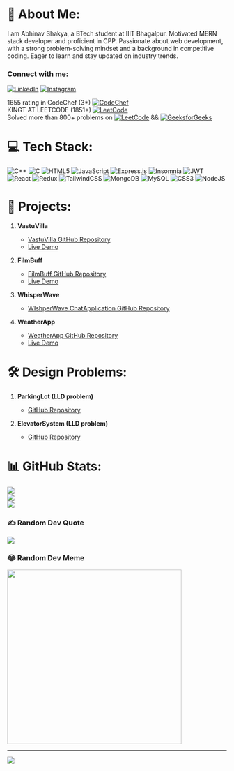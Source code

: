 # 💫 About Me:
I am Abhinav Shakya, a BTech student at IIIT Bhagalpur. Motivated MERN stack developer and proficient in CPP. Passionate about web development, with a strong problem-solving mindset and a background in competitive coding. Eager to learn and stay updated on industry trends.
<br>
### Connect with me:

[![LinkedIn](https://img.shields.io/badge/LinkedIn-%230077B5.svg?logo=linkedin&logoColor=white)](https://linkedin.com/in/abhinav-shakya-7b0785228/)
[![Instagram](https://img.shields.io/badge/Instagram-%23E4405F.svg?logo=Instagram&logoColor=white)](https://instagram.com/sentinelese_)

1655 rating in CodeChef (3\*)
[![CodeChef](https://img.shields.io/badge/CodeChef-%235B4638.svg?logo=codechef&logoColor=white)](https://www.codechef.com/users/abhinav106823)  
KINGT AT LEETCODE (1851*)
[![LeetCode](https://img.shields.io/badge/LeetCode-%23FFA116.svg?logo=leetcode&logoColor=white)](https://www.leetcode.com/abhinav_shakya)  
Solved more than 800+ problems on [![LeetCode](https://img.shields.io/badge/LeetCode-%23FFA116.svg?logo=leetcode&logoColor=white)](https://www.leetcode.com/abhinav_shakya)  &&
[![GeeksforGeeks](https://img.shields.io/badge/GeeksforGeeks-%2300C853.svg?logo=geeksforgeeks&logoColor=white)](https://auth.geeksforgeeks.org/user/abhinavshakya1608)

# 💻 Tech Stack:
![C++](https://img.shields.io/badge/c++-%2300599C.svg?style=for-the-badge&logo=c%2B%2B&logoColor=white) 
![C](https://img.shields.io/badge/c-%2300599C.svg?style=for-the-badge&logo=c&logoColor=white) 
![HTML5](https://img.shields.io/badge/html5-%23E34F26.svg?style=for-the-badge&logo=html5&logoColor=white) 
![JavaScript](https://img.shields.io/badge/javascript-%23323330.svg?style=for-the-badge&logo=javascript&logoColor=%23F7DF1E) 
![Express.js](https://img.shields.io/badge/express.js-%23404d59.svg?style=for-the-badge&logo=express&logoColor=%2361DAFB) 
![Insomnia](https://img.shields.io/badge/Insomnia-black?style=for-the-badge&logo=insomnia&logoColor=5849BE) 
![JWT](https://img.shields.io/badge/JWT-black?style=for-the-badge&logo=JSON%20web%20tokens) 
![React](https://img.shields.io/badge/react-%2320232a.svg?style=for-the-badge&logo=react&logoColor=%2361DAFB) 
![Redux](https://img.shields.io/badge/redux-%23593d88.svg?style=for-the-badge&logo=redux&logoColor=white) 
![TailwindCSS](https://img.shields.io/badge/tailwindcss-%2338B2AC.svg?style=for-the-badge&logo=tailwind-css&logoColor=white) 
![MongoDB](https://img.shields.io/badge/MongoDB-%234ea94b.svg?style=for-the-badge&logo=mongodb&logoColor=white) 
![MySQL](https://img.shields.io/badge/mysql-4479A1.svg?style=for-the-badge&logo=mysql&logoColor=white) 
![CSS3](https://img.shields.io/badge/css3-%231572B6.svg?style=for-the-badge&logo=css3&logoColor=white) 
![NodeJS](https://img.shields.io/badge/node.js-6DA55F?style=for-the-badge&logo=node.js&logoColor=white)

# 📂 Projects:
1. **VastuVilla**
   - [VastuVilla GitHub Repository](https://github.com/Abhi1608nav/MERNRealEstateProject.git)
   - [Live Demo](https://mern-estate-hiwu.onrender.com/)
   
2. **FilmBuff**
   - [FilmBuff GitHub Repository](https://github.com/Abhi1608nav/FilmBuff.git)
   - [Live Demo](https://film-buff.vercel.app/)
  
3. **WhisperWave**
   - [WIshperWave ChatApplication GitHub Repository](https://github.com/Abhi1608nav/ChatApplication/tree/master)
   
4. **WeatherApp**
   - [WeatherApp GitHub Repository](https://github.com/Abhi1608nav/weatherProject.git)
   - [Live Demo](https://weather-app21312.netlify.app/)

# 🛠️ Design Problems:
1. **ParkingLot (LLD problem)**
   - [GitHub Repository](https://github.com/Abhi1608nav/DesignProblems1_ParkingLotSystem.git)
   
2. **ElevatorSystem (LLD problem)**
   - [GitHub Repository](https://github.com/Abhi1608nav/DesignProblem2_ElevatorSystem.git)

# 📊 GitHub Stats:
![](https://github-readme-stats.vercel.app/api?username=Abhi1608nav&theme=dark&hide_border=false&include_all_commits=false&count_private=false)<br/>
![](https://github-readme-streak-stats.herokuapp.com/?user=Abhi1608nav&theme=dark&hide_border=false)<br/>
![](https://github-readme-stats.vercel.app/api/top-langs/?username=Abhi1608nav&theme=dark&hide_border=false&include_all_commits=false&count_private=false&layout=compact)

### ✍️ Random Dev Quote
![](https://quotes-github-readme.vercel.app/api?type=horizontal&theme=radical)

### 😂 Random Dev Meme
<img src='https://memer-new.vercel.app/' style="height: 400px;"/>

---
[![](https://visitcount.itsvg.in/api?id=Abhi1608nav&icon=0&color=0)](https://visitcount.itsvg.in)

<!-- Proudly created with GPRM ( https://gprm.itsvg.in ) -->
